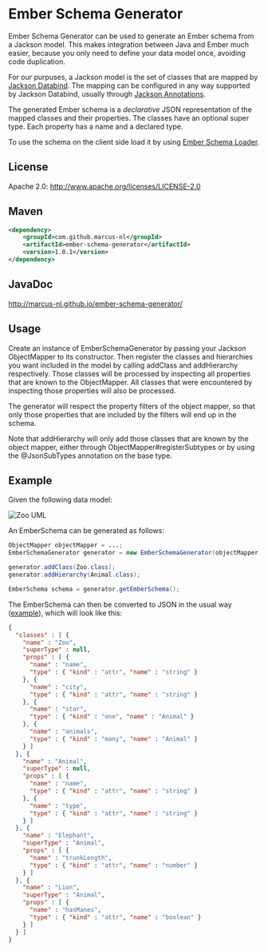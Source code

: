 # Ember Schema Generator

Ember Schema Generator can be used to generate an Ember schema from a Jackson model. This makes integration between Java and Ember much easier, because you only need to define your data model once, avoiding code duplication.

For our purpuses, a Jackson model is the set of classes that are mapped by [Jackson Databind](https://github.com/FasterXML/jackson-databind). The mapping can be configured in any way supported by Jackson Databind, usually through [Jackson Annotations](https://github.com/FasterXML/jackson-annotations).

The generated Ember schema is a _declarative_ JSON representation of the mapped classes and their properties. The classes have an optional super type. Each property has a name and a declared type. 

To use the schema on the client side load it by using [Ember Schema Loader](https://github.com/marcus-nl/ember-schema-loader).

## License

Apache 2.0: http://www.apache.org/licenses/LICENSE-2.0

## Maven
```xml
<dependency>
	<groupId>com.github.marcus-nl</groupId>
	<artifactId>ember-schema-generator</artifactId>
	<version>1.0.1</version>
</dependency>
```

## JavaDoc

http://marcus-nl.github.io/ember-schema-generator/

## Usage

Create an instance of EmberSchemaGenerator by passing your Jackson ObjectMapper to its constructor. Then register the classes and hierarchies you want included in the model by calling addClass and addHierarchy respectively. Those classes will be processed by inspecting all properties that are known to the ObjectMapper. All classes that were encountered by inspecting those properties will also be processed. 

The generator will respect the property filters of the object mapper, so that only those properties that are included by the filters will end up in the schema.

Note that addHierarchy will only add those classes that are known by the object mapper, either through ObjectMapper#registerSubtypes or by using the @JsonSubTypes annotation on the base type.

## Example

Given the following data model:

![Zoo UML](https://raw.githubusercontent.com/marcus-nl/ember-model-generator/master/src/main/site/uml/Zoo.png "Zoo UML")

An EmberSchema can be generated as follows:
```java
ObjectMapper objectMapper = ...;
EmberSchemaGenerator generator = new EmberSchemaGenerator(objectMapper);

generator.addClass(Zoo.class);
generator.addHierarchy(Animal.class);

EmberSchema schema = generator.getEmberSchema();
```
The EmberSchema can then be converted to JSON in the usual way ([example](https://gist.github.com/marcus-nl/e1e70202c3890fc8e809)), which will look like this:
```json
{
  "classes" : [ {
    "name" : "Zoo",
    "superType" : null,
    "props" : [ {
      "name" : "name",
      "type" : { "kind" : "attr", "name" : "string" }
    }, {
      "name" : "city",
      "type" : { "kind" : "attr", "name" : "string" }
    }, {
      "name" : "star",
      "type" : { "kind" : "one", "name" : "Animal" }
    }, {
      "name" : "animals",
      "type" : { "kind" : "many", "name" : "Animal" }
    } ]
  }, {
    "name" : "Animal",
    "superType" : null,
    "props" : [ {
      "name" : "name",
      "type" : { "kind" : "attr", "name" : "string" }
    }, {
      "name" : "type",
      "type" : { "kind" : "attr", "name" : "string" }
    } ]
  }, {
    "name" : "Elephant",
    "superType" : "Animal",
    "props" : [ {
      "name" : "trunkLength",
      "type" : { "kind" : "attr", "name" : "number" }
    } ]
  }, {
    "name" : "Lion",
    "superType" : "Animal",
    "props" : [ {
      "name" : "hasManes",
      "type" : { "kind" : "attr", "name" : "boolean" }
    } ]
  } ]
}
```
